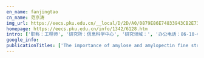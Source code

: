 ```yaml
---
en_name: fanjingtao
cn_name: 范京涛
img_url: https://eecs.pku.edu.cn/__local/D/2D/A0/0879E86E74833943CB2E732967E_9A3C38CC_BD6.vsb?e=.jpg
homepage: https://eecs.pku.edu.cn/info/1342/6128.htm
intro: ['职称：工程师', '研究所：信息科学中心', '研究领域：', '办公电话：86-10-62759368', '电子邮件：fan@cis.pku.edu.cn', '个人主页： ']
google_info: 
publicationTitles: ['The importance of amylose and amylopectin fine structure for textural properties of cooked rice grains', 'Effect of pHs on dispersity of maize starch nanocrystals in aqueous medium', 'Instrumental measurement of cooked rice texture by dynamic rheological testing and its relation to the fine structure of rice starch', 'Simultaneous saccharification and fermentation of broken rice: an enzymatic extrusion liquefaction pretreatment for Chinese rice wine production', 'The molecular structural features controlling stickiness in cooked rice, a major palatability determinant', 'Starch molecular structure: the basis for an improved understanding of cooked rice texture', 'Impact of high-shear extrusion combined with enzymatic hydrolysis on rice properties and Chinese rice wine fermentation', 'Preparation of the β-cyclodextrin-vitamin C (β-CD-Vc) inclusion complex under high hydrostatic pressure (HHP)', 'Long‐term annealing of C‐type kudzu starch: Effect on crystalline type and other physicochemical properties', 'Washing rice before cooking has no large effect on the texture of cooked rice', 'Characterization of volatile flavor compounds in Chinese rice wine fermented from enzymatic extruded rice', 'Effect of defatting on acid hydrolysis rate of maize starch with different amylose contents', 'Design and optimization of an efficient enzymatic extrusion pretreatment for Chinese rice wine fermentation', 'Hydrolysis process of normal rice starch by 1-butanol–hydrochloric acid', 'Porous starch extracted from Chinese rice wine vinasse: Characterization and adsorption properties', 'The molecular structures of leached starch during rice cooking are controlled by thermodynamic effects, rather than kinetic effects', 'Thermal degradation behavior of hypochlorite-oxidized starch nanocrystals under different oxidized levels', 'Characterization and mechanism of action of Microbacterium imperiale glucan 1, 4-α-maltotriohydrolase', 'Effect of freeze‐thawing treatment on the microstructure and thermal properties of non‐waxy corn starch granule', 'Interaction between amylose and 1-butanol during 1-butanol-hydrochloric acid hydrolysis of normal rice starch', 'Impact of α-amylase combined with hydrochloric acid hydrolysis on structure and digestion of waxy rice starch', 'Relations between chain-length distribution, molecular size, and amylose content of rice starches', 'Modelling and optimisation of enzymatic extrusion pretreatment of broken rice for rice wine manufacture', 'Discrimination of Chinese rice wines of different geographical origins by UV–vis spectroscopy and chemometrics', 'Preparation, characterization, and in vitro release of carboxymethyl starch/β-cyclodextrin microgel–ascorbic acid inclusion complexes', 'Molecular causes for the increased stickiness of cooked non-glutinous rice by enzymatic hydrolysis of the grain surface protein', 'Collector and binder-free high quality graphene film as a high performance anode for lithium-ion batteries', 'Molecular characterization and in vitro digestibility of normal maize starch hydrolyzed by maltotriohydrolase', 'Influence of enzymatic extrusion liquefaction pretreatment for Chinese rice wine on the volatiles generated from extruded rice', 'The importance of amylopectin molecular size in determining the viscoelasticity of rice starch gels', 'Acid-thermal dextrin prepared from rice starch: Structure and encapsulation properties', 'Insights into maize starch degradation by sulfuric acid from molecular structure changes', 'Effect of dry heating treatment on multi-levels of structure and physicochemical properties of maize starch: A thermodynamic study', 'A Novel Heterostructure of MXene@ NiFe-LDH Nanohybrid with Superior Peroxidase-like Activity for Sensitive Colorimetric Detection of Glutathione', 'The increased stickiness of non-glutinous rice by alkali soaking and its molecular causes']
---
```

